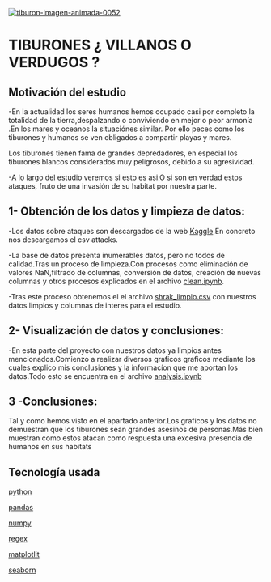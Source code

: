 <a href="https://www.gifsanimados.org/cat-tiburones-516.htm"><img src="https://www.gifsanimados.org/data/media/516/tiburon-imagen-animada-0052.gif" border="0" alt="tiburon-imagen-animada-0052" /></a>

# TIBURONES ¿ VILLANOS O VERDUGOS ?

## Motivación del estudio 

-En la actualidad los seres humanos hemos ocupado casi por completo la totalidad de la tierra,despalzando o conviviendo en mejor o peor armonía .En los mares y oceanos la situaciónes similar. Por ello peces como los tiburones y humanos se ven obligados a compartir playas y mares.

Los tiburones tienen fama de grandes depredadores, en especial los tiburones blancos considerados muy peligrosos, debido a su agresividad.

-A lo largo del estudio veremos si esto es asi.O si son en verdad estos ataques, fruto de una invasión de su habitat por nuestra parte.

## 1- Obtención de los datos y limpieza de datos:

-Los datos sobre ataques son descargados de la web [Kaggle](https://www.kaggle.com/).En concreto nos descargamos el csv attacks.

-La base de datos presenta inumerables datos, pero no todos de calidad.Tras un proceso de limpieza.Con procesos como eliminación de valores NaN,filtrado de columnas, conversión de datos, creación de nuevas columnas y otros procesos explicados en el archivo [clean.ipynb](https://github.com/SergioMB12/data-cleaning-pandas/blob/main/work/clean.ipynb).

-Tras este proceso obtenemos el el archivo [shrak_limpio.csv](https://github.com/SergioMB12/data-cleaning-pandas/blob/main/work/shark_limpio.csv) con nuestros datos limpios y columnas de interes para el estudio.

## 2- Visualización de datos y conclusiones:

-En esta parte del proyecto con nuestros datos ya limpios antes mencionados.Comienzo a realizar diversos graficos graficos mediante los cuales explico mis conclusiones y la informacíon que me aportan los datos.Todo esto se encuentra en el archivo [analysis.ipynb](https://github.com/SergioMB12/data-cleaning-pandas/blob/main/work/analysis.ipynb)

## 3 -Conclusiones:

Tal y como hemos visto en el apartado anterior.Los graficos y los datos no demuestran que los tiburones sean grandes asesinos de personas.Más bien muestran como estos atacan como respuesta una excesiva presencia de humanos en sus habitats

## Tecnología usada


[python](https://docs.python.org/3/)

[pandas](https://pandas.pydata.org/)

[numpy](https://numpy.org/)

[regex](https://docs.microsoft.com/es-es/dotnet/api/system.text.regularexpressions.regex?view=net-6.0)

[matplotlit](https://matplotlib.org/)

[seaborn](https://seaborn.pydata.org/)






